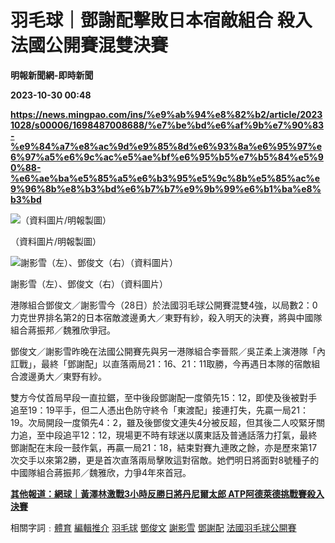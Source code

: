 # 羽毛球｜鄧謝配擊敗日本宿敵組合 殺入法國公開賽混雙決賽
**明報新聞網-即時新聞**

**2023-10-30 00:48**

**https://news.mingpao.com/ins/%e9%ab%94%e8%82%b2/article/20231028/s00006/1698487008688/%e7%be%bd%e6%af%9b%e7%90%83-%e9%84%a7%e8%ac%9d%e9%85%8d%e6%93%8a%e6%95%97%e6%97%a5%e6%9c%ac%e5%ae%bf%e6%95%b5%e7%b5%84%e5%90%88-%e6%ae%ba%e5%85%a5%e6%b3%95%e5%9c%8b%e5%85%ac%e9%96%8b%e8%b3%bd%e6%b7%b7%e9%9b%99%e6%b1%ba%e8%b3%bd**

![（資料圖片/明報製圖）](https://fs.mingpao.com/ins/20231028/s00006/99f450ceca255779784252e972bf9ebf.jpg)

（資料圖片/明報製圖）

![謝影雪（左）、鄧俊文（右）（資料圖片）](https://fs.mingpao.com/ins/20231028/s00006/99891f85f86b77f8b15395879710f859.jpg)

謝影雪（左）、鄧俊文（右）（資料圖片）

港隊組合鄧俊文／謝影雪今（28日）於法國羽毛球公開賽混雙4強，以局數2：0力克世界排名第2的日本宿敵渡邊勇大／東野有紗，殺入明天的決賽，將與中國隊組合蔣振邦／魏雅欣爭冠。

鄧俊文／謝影雪昨晚在法國公開賽先與另一港隊組合李晉熙／吳芷柔上演港隊「內訌戰」，最終「鄧謝配」以直落兩局21：16、21：11取勝，今再遇日本隊的宿敵組合渡邊勇大／東野有紗。

雙方今仗首局早段一直拉鋸，至中後段鄧謝配一度領先15：12，即使及後被對手追至19：19平手，但二人憑出色防守終令「東渡配」接連打失，先贏一局21：19。次局開段一度領先4：2，雖及後鄧俊文連失4分被反超，但其後二人咬緊牙關力追，至中段追平12：12，現場更不時有球迷以廣東話及普通話落力打氣，最終鄧謝配在末段一鼓作氣，再贏一局21：18，結束對賽九連敗之餘，亦是歷來第17次交手以來第2勝，更是首次直落兩局擊敗這對宿敵。她們明日將面對8號種子的中國隊組合蔣振邦／魏雅欣，力爭4年來首冠。

[**其他報道：網球｜黃澤林激戰3小時反勝日將丹尼爾太郎 ATP阿德萊德挑戰賽殺入決賽**](https://news.mingpao.com/ins/%e9%ab%94%e8%82%b2/article/20231028/s00006/1698483516237/%e7%b6%b2%e7%90%83-%e9%bb%83%e6%be%a4%e6%9e%97%e6%bf%80%e6%88%b03%e5%b0%8f%e6%99%82%e5%8f%8d%e5%8b%9d%e6%97%a5%e5%b0%87%e4%b8%b9%e5%b0%bc%e7%88%be%e5%a4%aa%e9%83%8e-atp%e9%98%bf%e5%be%b7%e8%90%8a%e5%be%b7%e6%8c%91%e6%88%b0%e8%b3%bd%e6%ae%ba%e5%85%a5%e6%b1%ba%e8%b3%bd)

相關字詞﹕[體育](https://news.mingpao.com/ins/%e9%ab%94%e8%82%b2/article/20231028/s00006/php/search2.php?pnssection=all&inssection=all&searchtype=A&keywords=%E9%AB%94%E8%82%B2) [編輯推介](https://news.mingpao.com/ins/%e9%ab%94%e8%82%b2/article/20231028/s00006/php/search2.php?pnssection=all&inssection=all&searchtype=A&keywords=%E7%B7%A8%E8%BC%AF%E6%8E%A8%E4%BB%8B) [羽毛球](https://news.mingpao.com/ins/%e9%ab%94%e8%82%b2/article/20231028/s00006/php/search2.php?pnssection=all&inssection=all&searchtype=A&keywords=%E7%BE%BD%E6%AF%9B%E7%90%83) [鄧俊文](https://news.mingpao.com/ins/%e9%ab%94%e8%82%b2/article/20231028/s00006/php/search2.php?pnssection=all&inssection=all&searchtype=A&keywords=%E9%84%A7%E4%BF%8A%E6%96%87) [謝影雪](https://news.mingpao.com/ins/%e9%ab%94%e8%82%b2/article/20231028/s00006/php/search2.php?pnssection=all&inssection=all&searchtype=A&keywords=%E8%AC%9D%E5%BD%B1%E9%9B%AA) [鄧謝配](https://news.mingpao.com/ins/%e9%ab%94%e8%82%b2/article/20231028/s00006/php/search2.php?pnssection=all&inssection=all&searchtype=A&keywords=%E9%84%A7%E8%AC%9D%E9%85%8D) [法國羽毛球公開賽](https://news.mingpao.com/ins/%e9%ab%94%e8%82%b2/article/20231028/s00006/php/search2.php?pnssection=all&inssection=all&searchtype=A&keywords=%E6%B3%95%E5%9C%8B%E7%BE%BD%E6%AF%9B%E7%90%83%E5%85%AC%E9%96%8B%E8%B3%BD)